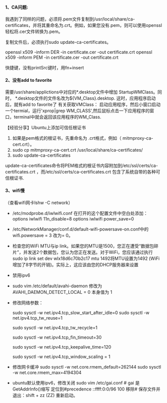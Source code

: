 #### 1、CA问题:
我遇到了同样的问题，必须将.pem文件复制到/usr/local/share/ca-certificates，并将其重命名为.crt。例如，如果您没有.pem，则可以使用openssl轻松将.cer文件转换为.pem。

复制文件后，必须执行sudo update-ca-certificates。

openssl x509 -inform DER -in certificate.cer -out certificate.crt
openssl x509 -inform PEM -in certificate.cer -out certificate.crt


快捷键，没有printSrc键时，用fn+insert


#### 2、没有add to favorite
需要/usr/share/applictions中对应的*.desktop文件中增加 StartupWMClass。同时，
*.desktop文件的文件名改为${VM_Class}.desktop. 这时，应用程序启动后，就有add to favorite了
有关获取VMClass：
启动应用程序，然后小窗口启动一个termial，运行'xprop|grep WM_CLASS',然后鼠标点击一下应用程序的窗口，terminal中就会返回该应用程序的WM_Class.


【经验分享】Ubuntu上添加可信任根证书
1. 如果是pem格式的根证书，先重命名为 .crt格式，例如（ mitmproxy-ca-cert.crt）。
2. sudo cp  mitmproxy-ca-cert.crt  /usr/local/share/ca-certificates/
3. sudo update-ca-certificates

update-ca-certificates命令将PEM格式的根证书内容附加到/etc/ssl/certs/ca-certificates.crt ，而/etc/ssl/certs/ca-certificates.crt 包含了系统自带的各种可信根证书.

#### 3、wifi慢
（查看wifi网卡lshw -C network）

- /etc/modprobe.d/iwlwifi.conf
在打开的这个配置文件中空白处添加：options iwlwifi 11n_disable=8
options iwlwifi power_save=0

- /etc/NetworkManager/conf.d/default-wifi-powersave-on.conf中的wifi.powersave = 3 改为= 0。


- 检查您的WiFi MTU与ip link。如果您的MTU是1500，您正在遭受“数据包碎片”，并发送2个数据包，您认为您正在发送。对于WiFi，您应该通过执行sudo ip link set dev wlx18d6c70b2c17 mtu 1492将MTU设置为1492 (WiFi增加了8字节的开销)。实际上，这应该由您的DHCP服务器来设置

- 禁用ipv6
- sudo vim /etc/default/avahi-daemon 修改为 AVAHI_DAEMON_DETECT_LOCAL = 0 本身值为 1

- 修改网络参数：
    
    sudo sysctl -w net.ipv4.tcp_slow_start_after_idle=0
    sudo sysctl -w net.ipv4.tcp_tw_reuse=1

    sudo sysctl -w net.ipv4.tcp_tw_recycle=1

    sudo sysctl -w net.ipv4.tcp_fin_timeout=30

    sudo sysctl -w net.ipv4.tcp_keepalive_time=120
   
    sudo sysctl -w net.ipv4.tcp_window_scaling = 1

- 修改网卡缓冲
sudo sysctl -w net.core.rmem_default=262144
sudo sysctl -w net.core.rmem_max=4194304

- ubuntu默认使用ipv6，修改关闭
sudo vim /etc/gai.conf # gai 是 GetAddrInfo()缩写
定位到#precedence ::ffff:0:0/96 100
移除#
保存文件并退出：shift + zz (ZZ)
重新启动。